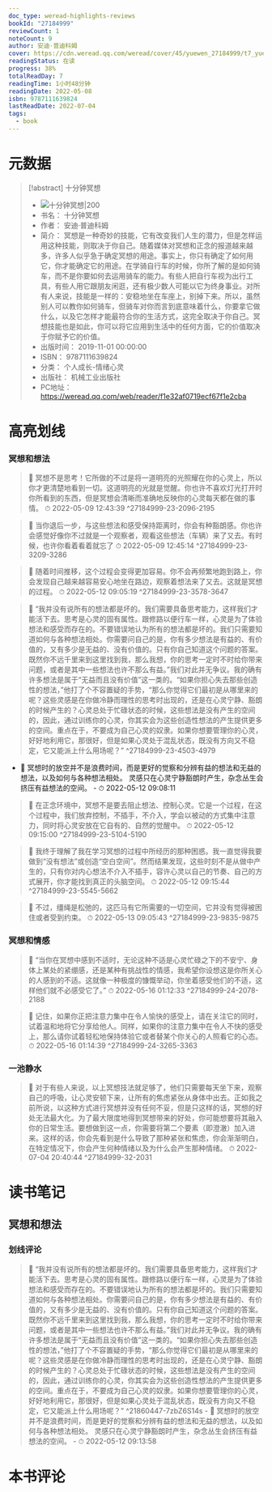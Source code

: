 ```yaml
---
doc_type: weread-highlights-reviews
bookId: "27184999"
reviewCount: 1
noteCount: 9
author: 安迪·普迪科姆
cover: https://cdn.weread.qq.com/weread/cover/45/yuewen_27184999/t7_yuewen_271849991695026700.jpg
readingStatus: 在读
progress: 38%
totalReadDay: 7
readingTime: 1小时48分钟
readingDate: 2022-05-08
isbn: 9787111639824
lastReadDate: 2022-07-04
tags:
  - book
---
```

# 元数据
> [!abstract] 十分钟冥想
> - ![ 十分钟冥想|200](https://cdn.weread.qq.com/weread/cover/45/yuewen_27184999/t7_yuewen_271849991695026700.jpg)
> - 书名： 十分钟冥想
> - 作者： 安迪·普迪科姆
> - 简介： 冥想是一种奇妙的技能，它有改变我们人生的潜力，但是怎样运用这种技能，则取决于你自己。随着媒体对冥想和正念的报道越来越多，许多人似乎急于确定冥想的用途。事实上，你只有确定了如何用它，你才能确定它的用途。在学骑自行车的时候，你所了解的是如何骑车，而不是你要如何去运用骑车的能力。有些人把自行车视为出行工具，有些人用它跟朋友闲逛，还有极少数人可能以它为终身事业。对所有人来说，技能是一样的：安稳地坐在车座上，别掉下来。所以，虽然别人可以教你如何骑车，但骑车对你而言到底意味着什么，你要拿它做什么，以及它怎样才能最符合你的生活方式，这完全取决于你自己。冥想技能也是如此，你可以将它应用到生活中的任何方面，它的价值取决于你赋予它的价值。
> - 出版时间： 2019-11-01 00:00:00
> - ISBN： 9787111639824
> - 分类： 个人成长-情绪心灵
> - 出版社： 机械工业出版社
> - PC地址：https://weread.qq.com/web/reader/f1e32af0719ecf67f1e2cba

# 高亮划线

### 冥想和想法

> 📌 冥想不是思考！它所做的不过是将一道明亮的光照耀在你的心灵上，所以你才更清楚地看到一切。这道明亮的光就是觉醒。你也许不喜欢灯光打开时你所看到的东西，但是冥想会清晰而准确地反映你的心灵每天都在做的事情。 
> ⏱ 2022-05-09 12:43:39 ^27184999-23-2096-2195

> 📌 当你退后一步，与这些想法和感受保持距离时，你会有种豁朗感。你也许会感觉好像你不过就是一个观察者，观看这些想法（车辆）来了又去。有时候，也许你看着看着就忘了 
> ⏱ 2022-05-09 12:45:14 ^27184999-23-3209-3286

> 📌 随着时间推移，这个过程会变得更加容易。你不会再频繁地跑到路上，你会发现自己越来越容易安心地坐在路边，观察着想法来了又去。这就是冥想的过程。 
> ⏱ 2022-05-12 09:05:19 ^27184999-23-3578-3647

> 📌 “我并没有说所有的想法都是坏的。我们需要具备思考能力，这样我们才能活下去。思考是心灵的固有属性。跟修路以便行车一样，心灵是为了体验想法和感受而存在的。不要错误地认为所有的想法都是坏的。我们只需要知道如何与各种想法相处。你需要问自己的是，你有多少想法是有益的、有价值的，又有多少是无益的、没有价值的。只有你自己知道这个问题的答案。既然你不远千里来到这里找到我，那么我想，你的思考一定时不时给你带来问题，或者是其中一些想法也许不那么有益。”我们对此并无争议。我的确有许多想法是属于“无益而且没有价值”这一类的。“如果你担心失去那些创造性的想法，”他打了个不容置疑的手势，“那么你觉得它们最初是从哪里来的呢？这些灵感是在你做冷静而理性的思考时出现的，还是在心灵宁静、豁朗的时候产生的？心灵总处于忙碌状态的时候，这些想法是没有产生的空间的，因此，通过训练你的心灵，你其实会为这些创造性想法的产生提供更多的空间。重点在于，不要成为自己心灵的奴隶。如果你想要管理你的心灵，好好地利用它，那很好，但是如果心灵处于混乱状态，既没有方向又不稳定，它又能派上什么用场呢？” ^27184999-23-4503-4979
- 💭 冥想时的放空并不是浪费时间，而是更好的觉察和分辨有益的想法和无益的想法，以及如何与各种想法相处。
   灵感只在心灵宁静豁朗时产生，杂念丛生会挤压有益想法的空间。 - ⏱ 2022-05-12 09:08:11 

> 📌 在正念环境中，冥想不是要去阻止想法、控制心灵。它是一个过程，在这个过程中，我们放弃控制，不插手，不介入，学会以被动的方式集中注意力，同时将心灵安放在它自有的、自然的觉醒中。 
> ⏱ 2022-05-12 09:15:00 ^27184999-23-5104-5190

> 📌 我终于理解了我在学习冥想的过程中所经历的那种困惑。我一直觉得我要做到“没有想法”或创造“空白空间”。然而结果发现，这些时刻不是从做中产生的，只有你对内心想法不介入不插手，容许心灵以自己的节奏、自己的方式展开，你才能找到真正的头脑空间。 
> ⏱ 2022-05-12 09:15:44 ^27184999-23-5545-5662

> 📌 不过，缰绳是松弛的，这匹马有它所需要的一切空间，它并没有觉得被困住或者受到约束。 
> ⏱ 2022-05-13 09:05:43 ^27184999-23-9835-9875

### 冥想和情感

> 📌 “当你在冥想中感到不适时，无论这种不适是心灵忙碌之下的不安宁、身体上某处的紧绷感，还是某种有挑战性的情感，我希望你设想这是你所关心的人感到的不适。这就像一种极度的慷慨举动，你坐着感受他们的不适，这样他们就不必感受它了。” 
> ⏱ 2022-05-16 01:12:33 ^27184999-24-2078-2188

> 📌 记住，如果你正把注意力集中在令人愉快的感受上，请在关注它的同时，试着温和地将它分享给他人。同样，如果你的注意力集中在令人不快的感受上，那么请你试着轻松地保持体验它或者替某个你关心的人照看它的心态。 
> ⏱ 2022-05-16 01:14:39 ^27184999-24-3265-3363

### 一池静水

> 📌 对于有些人来说，以上冥想技法就足够了，他们只需要每天坐下来，观察自己的呼吸，让心灵安顿下来，让所有的焦虑紧张从身体中出去。正如我之前所说，以这种方式进行冥想并没有任何不妥，但是只这样的话，冥想的好处无法最大化。为了最大限度地得到冥想带来的好处，你可能想要将其融入你的日常生活。要想做到这一点，你需要将第二个要素（即澄澈）加入进来。这样的话，你会先看到是什么导致了那种紧张和焦虑，你会渐渐明白，在特定情况下，你会产生何种情绪以及为什么会产生那种情绪。 
> ⏱ 2022-07-04 20:40:44 ^27184999-32-2031

# 读书笔记

## 冥想和想法

### 划线评论
> 📌 “我并没有说所有的想法都是坏的。我们需要具备思考能力，这样我们才能活下去。思考是心灵的固有属性。跟修路以便行车一样，心灵是为了体验想法和感受而存在的。不要错误地认为所有的想法都是坏的。我们只需要知道如何与各种想法相处。你需要问自己的是，你有多少想法是有益的、有价值的，又有多少是无益的、没有价值的。只有你自己知道这个问题的答案。既然你不远千里来到这里找到我，那么我想，你的思考一定时不时给你带来问题，或者是其中一些想法也许不那么有益。”我们对此并无争议。我的确有许多想法是属于“无益而且没有价值”这一类的。“如果你担心失去那些创造性的想法，”他打了个不容置疑的手势，“那么你觉得它们最初是从哪里来的呢？这些灵感是在你做冷静而理性的思考时出现的，还是在心灵宁静、豁朗的时候产生的？心灵总处于忙碌状态的时候，这些想法是没有产生的空间的，因此，通过训练你的心灵，你其实会为这些创造性想法的产生提供更多的空间。重点在于，不要成为自己心灵的奴隶。如果你想要管理你的心灵，好好地利用它，那很好，但是如果心灵处于混乱状态，既没有方向又不稳定，它又能派上什么用场呢？”  ^21860447-7zbZ6S14s
    - 💭 冥想时的放空并不是浪费时间，而是更好的觉察和分辨有益的想法和无益的想法，以及如何与各种想法相处。
灵感只在心灵宁静豁朗时产生，杂念丛生会挤压有益想法的空间。
    - ⏱ 2022-05-12 09:13:58
   
# 本书评论


